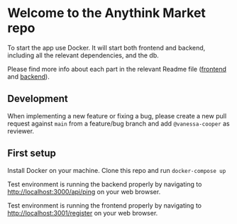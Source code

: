 # Welcome to the Anythink Market repo

To start the app use Docker. It will start both frontend and backend, including all the relevant dependencies, and the db.

Please find more info about each part in the relevant Readme file ([frontend](frontend/readme.md) and [backend](backend/README.md)).

## Development

When implementing a new feature or fixing a bug, please create a new pull request against `main` from a feature/bug branch and add `@vanessa-cooper` as reviewer.

## First setup

Install Docker on your machine.
Clone this repo and run `docker-compose up`

Test environment is running the backend properly by navigating to [http://localhost:3000/api/ping](http://localhost:3000/api/ping) on your web browser.

Test environment is running the frontend properly by navigating to [http://localhost:3001/register](http://localhost:3001/register) on your web browser.
